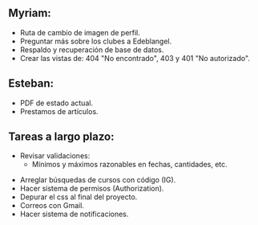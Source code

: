 ## Myriam:

- Ruta de cambio de imagen de perfil.
- Preguntar más sobre los clubes a Edeblangel.
- Respaldo y recuperación de base de datos.
- Crear las vistas de: 404 "No encontrado", 403 y 401 "No autorizado".

## Esteban:

- PDF de estado actual.
- Prestamos de artículos.

## Tareas a largo plazo:

* Revisar validaciones:
  - Mínimos y máximos razonables en fechas, cantidades, etc.
- Arreglar búsquedas de cursos con código (IG).
- Hacer sistema de permisos (Authorization).
- Depurar el css al final del proyecto.
- Correos con Gmail.
- Hacer sistema de notificaciones.
